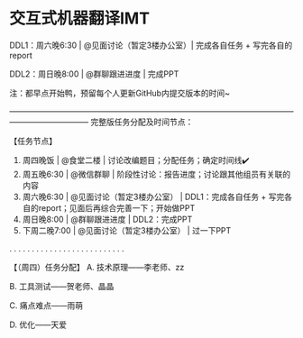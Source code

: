 # 交互式机器翻译IMT

DDL1：周六晚6:30 | @见面讨论（暂定3楼办公室）| 完成各自任务 + 写完各自的report

DDL2：周日晚8:00 | @群聊跟进进度 | 完成PPT

注：都早点开始鸭，预留每个人更新GitHub内提交版本的时间~


——————————————————————————————————————————————
完整版任务分配及时间节点：

【任务节点】
1. 周四晚饭 | @食堂二楼 | 讨论改编题目；分配任务；确定时间线✔️
2. 周五晚6:30 | @微信群聊 | 阶段性讨论：报告进度；讨论跟其他组员有关联的内容
3. 周六晚6:30 | @见面讨论（暂定3楼办公室） | DDL1：完成各自任务 + 写完各自的report；见面后再综合完善一下；开始做PPT
4. 周日晚8:00 | @群聊跟进进度 | DDL2：完成PPT
5. 下周二晚7:00 | @见面讨论（暂定3楼办公室） | 过一下PPT

. . . . . . . . . . . . . . . . . . . . . . . . . .

【（周四）任务分配】
 A. 技术原理——李老师、zz 
 
 B. 工具测试——贺老师、晶晶
 
 C. 痛点难点——雨萌
 
 D. 优化——天爱 

